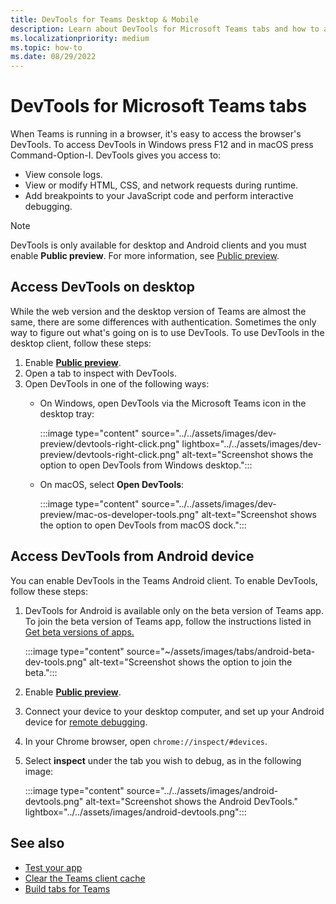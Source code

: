 ```yaml
---
title: DevTools for Teams Desktop & Mobile
description: Learn about DevTools for Microsoft Teams tabs and how to access and debug DevTools using Teams desktop or mobile client (Android).
ms.localizationpriority: medium
ms.topic: how-to
ms.date: 08/29/2022
---
```


# DevTools for Microsoft Teams tabs

When Teams is running in a browser, it's easy to access the browser's DevTools. To access DevTools in Windows press F12 and in macOS press Command-Option-I. DevTools gives you access to:

- View console logs.
- View or modify HTML, CSS, and network requests during runtime.
- Add breakpoints to your JavaScript code and perform interactive debugging.

> [!NOTE]
> DevTools is only available for desktop and Android clients and you must enable **Public preview**. For more information, see [Public preview](~/resources/dev-preview/developer-preview-intro.md#desktop-or-web-client).

## Access DevTools on desktop

While the web version and the desktop version of Teams are almost the same, there are some differences with authentication. Sometimes the only way to figure out what's going on is to use DevTools. To use DevTools in the desktop client, follow these steps:

1. Enable [**Public preview**](../../resources/dev-preview/developer-preview-intro.md#desktop-or-web-client).
1. Open a tab to inspect with DevTools.
1. Open DevTools in one of the following ways:
    * On Windows, open DevTools via the Microsoft Teams icon in the desktop tray:

      :::image type="content" source="../../assets/images/dev-preview/devtools-right-click.png" lightbox="../../assets/images/dev-preview/devtools-right-click.png" alt-text="Screenshot shows the option to open DevTools from Windows desktop.":::

    * On macOS, select **Open DevTools**:

      :::image type="content" source="../../assets/images/dev-preview/mac-os-developer-tools.png" alt-text="Screenshot shows the option to open DevTools from macOS dock.":::

## Access DevTools from Android device

You can enable DevTools in the Teams Android client. To enable DevTools, follow these steps:

1. DevTools for Android is available only on the beta version of Teams app. To join the beta version of Teams app, follow the instructions listed in [Get beta versions of apps.](https://support.google.com/googleplay/answer/7003180?hl=en#:~:text=Get%20beta%20versions%20of%20apps)

   :::image type="content" source="~/assets/images/tabs/android-beta-dev-tools.png" alt-text="Screenshot shows the option to join the beta.":::
   
1. Enable [**Public preview**](../../resources/dev-preview/developer-preview-intro.md#mobile-client).
1. Connect your device to your desktop computer, and set up your Android device for [remote debugging](https://developers.google.com/web/tools/chrome-devtools/remote-debugging/).
1. In your Chrome browser, open `chrome://inspect/#devices`.
1. Select **inspect** under the tab you wish to debug, as in the following image:

   :::image type="content" source="../../assets/images/android-devtools.png" alt-text="Screenshot shows the Android DevTools." lightbox="../../assets/images/android-devtools.png":::

## See also

* [Test your app](../../concepts/build-and-test/test-app-overview.md)
* [Clear the Teams client cache](/microsoftteams/troubleshoot/teams-administration/clear-teams-cache)
* [Build tabs for Teams](../what-are-tabs.md)
